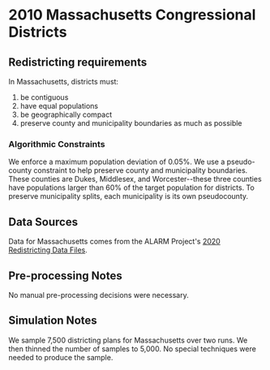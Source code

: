 # 2010 Massachusetts Congressional Districts

## Redistricting requirements
In Massachusetts, districts must:

1. be contiguous
2. have equal populations
3. be geographically compact
4. preserve county and municipality boundaries as much as possible


### Algorithmic Constraints
We enforce a maximum population deviation of 0.05%. 
We use a pseudo-county constraint to help preserve county and municipality boundaries.
These counties are Dukes, Middlesex, and Worcester--these three counties have populations larger than 60% of the target population for districts. To preserve municipality splits, each municipality is its own pseudocounty.

## Data Sources
Data for Massachusetts comes from the ALARM Project's [2020 Redistricting Data Files](https://alarm-redist.github.io/posts/2021-08-10-census-2020/).

## Pre-processing Notes
No manual pre-processing decisions were necessary.

## Simulation Notes
We sample 7,500 districting plans for Massachusetts over two runs.
We then thinned the number of samples to 5,000.
No special techniques were needed to produce the sample.
